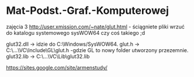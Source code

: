 Mat-Podst.-Graf.-Komputerowej
=============================

zajęcia 3
http://user.xmission.com/~nate/glut.html - ściągniete pliki wrzuć do katalogu systemowego sysWOW64 czy coś takiego ;d 

glut32.dll  -> idzie do C:\\Windows/SysWOW64.
glut.h      -> C:\\...\VC\Include\GL\glut.h   -gdzie GL to nowy folder utworzony przezemnie.
glut32.lib  -> C:\\...\VC\Lib\glut32.lib

https://sites.google.com/site/armenstudy/

